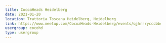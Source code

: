```yaml
---
title: CocoaHeads Heidelberg
date: 2021-01-20
location: Trattoria Toscana Heidelberg, Heidelberg
link: https://www.meetup.com/CocoaHeads-Heidelberg/events/qjhrrrycccbbc/
usergroup: cocohd
type: usergroup
---
```

